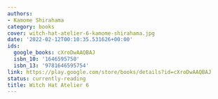 ```yaml
---
authors:
- Kamome Shirahama
category: books
cover: witch-hat-atelier-6-kamome-shirahama.jpg
date: '2022-02-12T00:10:35.531626+00:00'
ids:
  google_books: cXroDwAAQBAJ
  isbn_10: '1646595750'
  isbn_13: '9781646595754'
link: https://play.google.com/store/books/details?id=cXroDwAAQBAJ
status: currently-reading
title: Witch Hat Atelier 6
---
```

